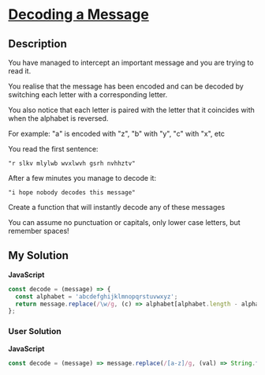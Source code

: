 # [Decoding a Message](https://www.codewars.com/kata/565b9d6f8139573819000056)

## Description

You have managed to intercept an important message and you are trying to read it.

You realise that the message has been encoded and can be decoded by switching each letter with a corresponding letter.

You also notice that each letter is paired with the letter that it coincides with when the alphabet is reversed.

For example: "a" is encoded with "z", "b" with "y", "c" with "x", etc

You read the first sentence:

```
"r slkv mlylwb wvxlwvh gsrh nvhhztv"
```

After a few minutes you manage to decode it:

```
"i hope nobody decodes this message"
```

Create a function that will instantly decode any of these messages

You can assume no punctuation or capitals, only lower case letters, but remember spaces!

## My Solution

**JavaScript**

```js
const decode = (message) => {
  const alphabet = 'abcdefghijklmnopqrstuvwxyz';
  return message.replace(/\w/g, (c) => alphabet[alphabet.length - alphabet.indexOf(c) - 1]);
};
```

### User Solution

**JavaScript**

```js
const decode = (message) => message.replace(/[a-z]/g, (val) => String.fromCharCode(219 - val.charCodeAt()));
```
